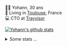 <p>
  👨🏻 <bold>Yohann</bold>, 30 ans<br/>
  💼 Living in <a href="https://www.google.com/maps?q=toulouse">Toulouse</a>, France<br/>
  💻 CTO at <a href="https://trayvisor.com/">Trayvisor</a><br/>
</p>

<a href="https://github.com/anuraghazra/github-readme-stats"><img align="center" src="https://github-readme-stats-dviw-8taegaswk-yohann84ls-projects.vercel.app//api?username=yohann84L&show_icons=true&include_all_commits=true" alt="Yohann's github stats" /> </a>


<details>
  <summary>Some stats ...</summary><br/>
  

<!--START_SECTION:waka-->
![Code Time](http://img.shields.io/badge/Code%20Time-1%2C306%20hrs%207%20mins-blue)

![Profile Views](http://img.shields.io/badge/Profile%20Views-0-blue)

**🐱 My GitHub Data** 

> 📦 441.0 kB Used in GitHub's Storage 
 > 
> 🏆 494 Contributions in the Year 2025
 > 
> 🚫 Not Opted to Hire
 > 
> 📜 26 Public Repositories 
 > 
> 🔑 21 Private Repositories 
 > 
**I'm an Early 🐤** 

```text
🌞 Morning                27572 commits       ███████░░░░░░░░░░░░░░░░░░   29.57 % 
🌆 Daytime                54022 commits       ██████████████░░░░░░░░░░░   57.94 % 
🌃 Evening                11503 commits       ███░░░░░░░░░░░░░░░░░░░░░░   12.34 % 
🌙 Night                  145 commits         ░░░░░░░░░░░░░░░░░░░░░░░░░   00.16 % 
```
📅 **I'm Most Productive on Wednesday** 

```text
Monday                   17983 commits       █████░░░░░░░░░░░░░░░░░░░░   19.29 % 
Tuesday                  17493 commits       █████░░░░░░░░░░░░░░░░░░░░   18.76 % 
Wednesday                19051 commits       █████░░░░░░░░░░░░░░░░░░░░   20.43 % 
Thursday                 18882 commits       █████░░░░░░░░░░░░░░░░░░░░   20.25 % 
Friday                   18097 commits       █████░░░░░░░░░░░░░░░░░░░░   19.41 % 
Saturday                 671 commits         ░░░░░░░░░░░░░░░░░░░░░░░░░   00.72 % 
Sunday                   1065 commits        ░░░░░░░░░░░░░░░░░░░░░░░░░   01.14 % 
```


📊 **This Week I Spent My Time On** 

```text
🕑︎ Time Zone: Europe/Paris

💬 Programming Languages: 
Markdown                 2 hrs 41 mins       ████████████████████░░░░░   79.78 % 
Other                    40 mins             █████░░░░░░░░░░░░░░░░░░░░   20.22 % 

🔥 Editors: 
Zed                      3 hrs 10 mins       ████████████████████████░   94.08 % 
Notes                    11 mins             █░░░░░░░░░░░░░░░░░░░░░░░░   05.92 % 

💻 Operating System: 
Mac                      3 hrs 22 mins       █████████████████████████   100.00 % 
```

**I Mostly Code in Python** 

```text
Python                   26 repos            ██████████████░░░░░░░░░░░   55.32 % 
Jupyter Notebook         4 repos             ██░░░░░░░░░░░░░░░░░░░░░░░   08.51 % 
JavaScript               3 repos             ██░░░░░░░░░░░░░░░░░░░░░░░   06.38 % 
HTML                     2 repos             █░░░░░░░░░░░░░░░░░░░░░░░░   04.26 % 
Shell                    1 repo              █░░░░░░░░░░░░░░░░░░░░░░░░   02.13 % 
```




 Last Updated on 11/07/2025 00:44:07 UTC
<!--END_SECTION:waka-->
